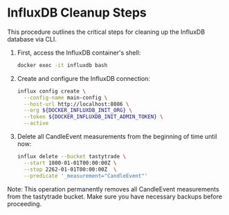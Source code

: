 
# InfluxDB Cleanup Steps

This procedure outlines the critical steps for cleaning up the InfluxDB database via CLI.

1. First, access the InfluxDB container's shell:
   ```bash
   docker exec -it influxdb bash
   ```

2. Create and configure the InfluxDB connection:
   ```bash
   influx config create \
     --config-name main-config \
     --host-url http://localhost:8086 \
     --org ${DOCKER_INFLUXDB_INIT_ORG} \
     --token ${DOCKER_INFLUXDB_INIT_ADMIN_TOKEN} \
     --active
   ```

3. Delete all CandleEvent measurements from the beginning of time until now:
   ```bash
   influx delete --bucket tastytrade \
     --start 1800-01-01T00:00:00Z \
     --stop 2262-01-01T00:00:00Z  \
     --predicate '_measurement="CandleEvent"'
   ```

Note: This operation permanently removes all CandleEvent measurements from the tastytrade bucket. Make sure you have necessary backups before proceeding.

